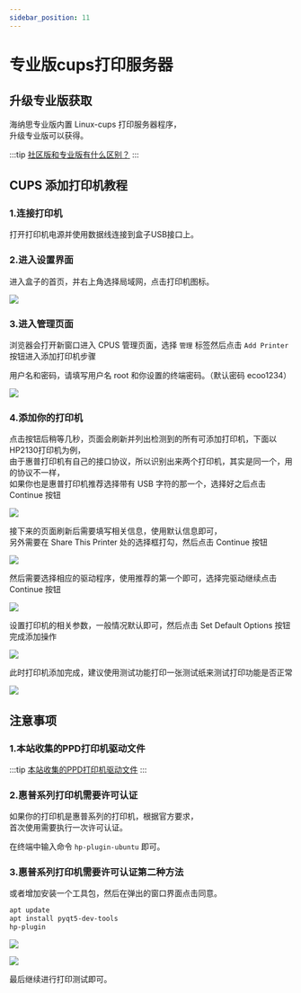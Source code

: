 ```yaml
---
sidebar_position: 11
---
```


# 专业版cups打印服务器

  

## 升级专业版获取

海纳思专业版内置 Linux-cups 打印服务器程序，  
升级专业版可以获得。  

:::tip
[社区版和专业版有什么区别？](/professional)
:::

## CUPS 添加打印机教程  

### 1.连接打印机

打开打印机电源并使用数据线连接到盒子USB接口上。  

### 2.进入设置界面  

进入盒子的首页，并右上角选择局域网，点击打印机图标。  

![](./img/printer-home.jpg)

### 3.进入管理页面  

浏览器会打开新窗口进入 CPUS 管理页面，选择 `管理` 标签然后点击 `Add Printer` 按钮进入添加打印机步骤  

用户名和密码，请填写用户名 root 和你设置的终端密码。（默认密码 ecoo1234）  

![](./img/printer-cups.jpg)  


### 4.添加你的打印机  

点击按钮后稍等几秒，页面会刷新并列出检测到的所有可添加打印机，下面以HP2130打印机为例，  
由于惠普打印机有自己的接口协议，所以识别出来两个打印机，其实是同一个，用的协议不一样，  
如果你也是惠普打印机推荐选择带有 USB 字符的那一个，选择好之后点击 Continue 按钮  

![](./img/printer-add-1.png)   

接下来的页面刷新后需要填写相关信息，使用默认信息即可，  
另外需要在 Share This Printer 处的选择框打勾，然后点击 Continue 按钮  

![](./img/printer-add-2.png)  

然后需要选择相应的驱动程序，使用推荐的第一个即可，选择完驱动继续点击 Continue 按钮  

![](./img/printer-add-3.png)  

设置打印机的相关参数，一般情况默认即可，然后点击 Set Default Options 按钮完成添加操作  

![](./img/printer-add-4.png)   

此时打印机添加完成，建议使用测试功能打印一张测试纸来测试打印功能是否正常  

![](./img/printer-test.png)


## 注意事项  

### 1.本站收集的PPD打印机驱动文件

:::tip
[本站收集的PPD打印机驱动文件](https://alist.ecoo.top/aliyun/Linux%E6%89%93%E5%8D%B0%E6%9C%BA%E9%A9%B1%E5%8A%A8)
:::


### 2.惠普系列打印机需要许可认证

如果你的打印机是惠普系列的打印机，根据官方要求，  
首次使用需要执行一次许可认证。  

在终端中输入命令 `hp-plugin-ubuntu` 即可。  

### 3.惠普系列打印机需要许可认证第二种方法

或者增加安装一个工具包，然后在弹出的窗口界面点击同意。  

```bash
apt update
apt install pyqt5-dev-tools
hp-plugin 
``` 

![](./img/printer-hp-plugin.jpg)   

![](./img/printer-hp-plugin2.jpg)  

最后继续进行打印测试即可。  


